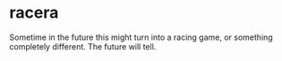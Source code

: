 # racera
Sometime in the future this might turn into a racing game, or something completely different. The future will tell.
